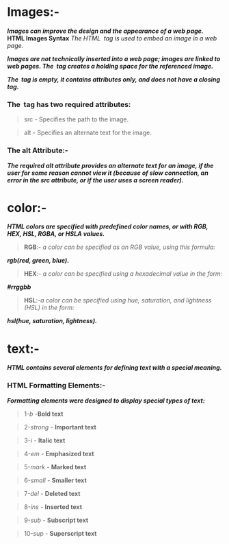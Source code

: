 # Images:-

***Images can improve the design and the appearance of a web page.***
**HTML Images Syntax**
*The HTML <img> tag is used to embed an image in a web page.*

***Images are not technically inserted into a web page; images are linked to web pages. The <img> tag creates a holding space for the referenced image.***

***The <img> tag is empty, it contains attributes only, and does not have a closing tag.***

### The <img> tag has two required attributes:

>src - Specifies the path to the image.

>alt - Specifies an alternate text for the image.

### The alt Attribute:-

***The required alt attribute provides an alternate text for an image, if the user for some reason cannot view it (because of slow connection, an error in the src attribute, or if the user uses a screen reader).***


# color:-
***HTML colors are specified with predefined color names, or with RGB, HEX, HSL, RGBA, or HSLA values.***


>**RGB**:- *a color can be specified as an RGB value, using this formula:*

***rgb(red, green, blue).***

>**HEX**:- *a color can be specified using a hexadecimal value in the form:*

***#rrggbb***

>**HSL**:-*a color can be specified using hue, saturation, and lightness (HSL) in the form:*

***hsl(hue, saturation, lightness).***


# text:- 
***HTML contains several elements for defining text with a special meaning.***

### HTML Formatting Elements:-
***Formatting elements were designed to display special types of text:***

>1-*b* -**Bold text**

>2-*strong* - **Important text**

>3-*i* - **Italic text**

>4-*em* - **Emphasized text**

>5-*mark* - **Marked text**

>6-*small* - **Smaller text**

>7-*del* - **Deleted text**

>8-*ins* - **Inserted text**

>9-*sub* - **Subscript text**

>10-*sup* - **Superscript text**
